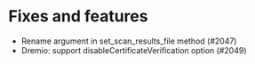 # Fixes and features

* Rename argument in set\_scan\_results\_file method (#2047)
* Dremio: support disableCertificateVerification option (#2049)
